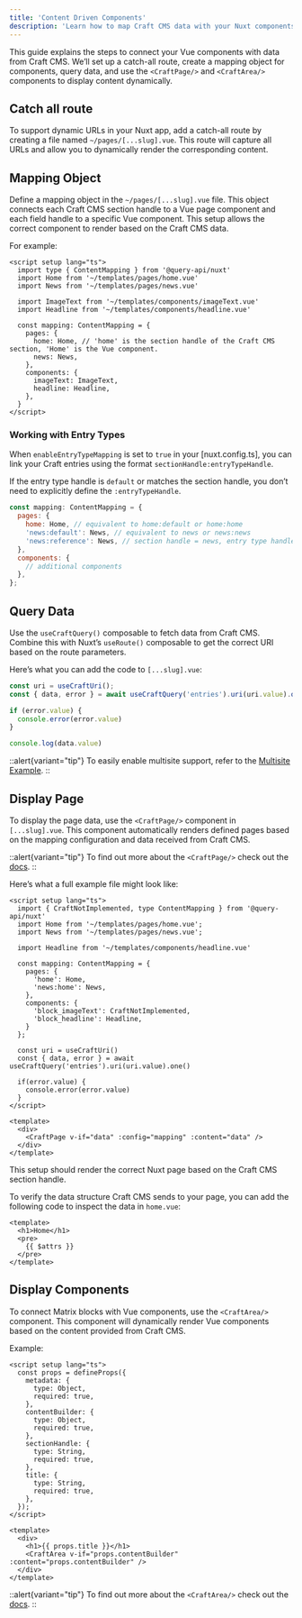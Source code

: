 ```yaml
---
title: 'Content Driven Components'
description: 'Learn how to map Craft CMS data with your Nuxt components'
---
```


This guide explains the steps to connect your Vue components with data from Craft CMS. We’ll set up a catch-all route, create a mapping object for components, query data, 
and use the `<CraftPage/>` and `<CraftArea/>` components to display content dynamically.

## Catch all route

To support dynamic URLs in your Nuxt app, add a catch-all route by creating a file named `~/pages/[...slug].vue`. 
This route will capture all URLs and allow you to dynamically render the corresponding content.

## Mapping Object

Define a mapping object in the `~/pages/[...slug].vue` file. This object connects each Craft CMS section handle to a Vue page component and each field handle to a specific 
Vue component. This setup allows the correct component to render based on the Craft CMS data.

For example:

```vue
<script setup lang="ts">
  import type { ContentMapping } from '@query-api/nuxt'
  import Home from '~/templates/pages/home.vue'
  import News from '~/templates/pages/news.vue'

  import ImageText from '~/templates/components/imageText.vue'
  import Headline from '~/templates/components/headline.vue'

  const mapping: ContentMapping = {
    pages: {
      home: Home, // 'home' is the section handle of the Craft CMS section, 'Home' is the Vue component.
      news: News,
    },
    components: {
      imageText: ImageText,
      headline: Headline,
    },
  }
</script>
```

### Working with Entry Types

When `enableEntryTypeMapping` is set to `true` in your [nuxt.config.ts], you can link your Craft entries using the format `sectionHandle:entryTypeHandle`. 

If the entry type handle is `default` or matches the section handle, you don’t need to explicitly define the `:entryTypeHandle`.

```js
const mapping: ContentMapping = {
  pages: {
    home: Home, // equivalent to home:default or home:home
    'news:default': News, // equivalent to news or news:news
    'news:reference': News, // section handle = news, entry type handle = reference
  },
  components: {
    // additional components
  },
};
```

## Query Data

Use the `useCraftQuery()` composable to fetch data from Craft CMS. Combine this with Nuxt’s `useRoute()` composable to get the correct URI based on the route parameters.

Here’s what you can add the code to `[...slug].vue`:
```ts
const uri = useCraftUri();
const { data, error } = await useCraftQuery('entries').uri(uri.value).one()

if (error.value) {
  console.error(error.value)
}

console.log(data.value)
```

::alert{variant="tip"}
To easily enable multisite support, refer to the [Multisite Example](/libraries/nuxt-craftcms/usage/examples#multisite-example).
::

## Display Page

To display the page data, use the `<CraftPage/>` component in `[...slug].vue`. This component automatically renders defined pages based on the mapping configuration and data received from Craft CMS.

::alert{variant="tip"}
  To find out more about the `<CraftPage/>` check out the [docs](/libraries/nuxt-craftcms/components/craft-page).
::

Here’s what a full example file might look like:

```vue
<script setup lang="ts">
  import { CraftNotImplemented, type ContentMapping } from '@query-api/nuxt'
  import Home from '~/templates/pages/home.vue';
  import News from '~/templates/pages/news.vue';

  import Headline from '~/templates/components/headline.vue'

  const mapping: ContentMapping = {
    pages: {
      'home': Home,
      'news:home': News,
    },
    components: {
      'block_imageText': CraftNotImplemented,
      'block_headline': Headline,
    }
  };

  const uri = useCraftUri()
  const { data, error } = await useCraftQuery('entries').uri(uri.value).one()

  if(error.value) {
    console.error(error.value)
  }
</script>

<template>
  <div>
    <CraftPage v-if="data" :config="mapping" :content="data" />
  </div>
</template>
```

This setup should render the correct Nuxt page based on the Craft CMS section handle.

To verify the data structure Craft CMS sends to your page, you can add the following code to inspect the data in `home.vue`:

```vue [templates/pages/home.vue]
<template>
  <h1>Home</h1>
  <pre>
    {{ $attrs }}
  </pre>
</template>
```

## Display Components

To connect Matrix blocks with Vue components, use the `<CraftArea/>` component. This component will dynamically render 
Vue components based on the content provided from Craft CMS.

Example:
```vue [templates/pages/home.vue]
<script setup lang="ts">
  const props = defineProps({
    metadata: {
      type: Object,
      required: true,
    },
    contentBuilder: {
      type: Object,
      required: true,
    },
    sectionHandle: {
      type: String,
      required: true,
    },
    title: {
      type: String,
      required: true,
    },
  });
</script>

<template>
  <div>
    <h1>{{ props.title }}</h1>
    <CraftArea v-if="props.contentBuilder" :content="props.contentBuilder" />
  </div>
</template>
```

::alert{variant="tip"}
  To find out more about the `<CraftArea/>` check out the [docs](/libraries/nuxt-craftcms/components/craft-area).
::

